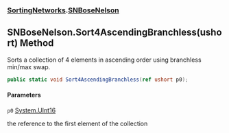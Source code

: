 ### [SortingNetworks](SortingNetworks.md 'SortingNetworks').[SNBoseNelson](SortingNetworks.SNBoseNelson.md 'SortingNetworks.SNBoseNelson')

## SNBoseNelson.Sort4AscendingBranchless(ushort) Method

Sorts a collection of 4 elements in ascending order using branchless min/max swap.

```csharp
public static void Sort4AscendingBranchless(ref ushort p0);
```
#### Parameters

<a name='SortingNetworks.SNBoseNelson.Sort4AscendingBranchless(ushort).p0'></a>

`p0` [System.UInt16](https://docs.microsoft.com/en-us/dotnet/api/System.UInt16 'System.UInt16')

the reference to the first element of the collection